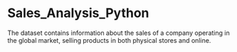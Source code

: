 # Sales_Analysis_Python
The dataset contains information about the sales of a company operating in the global market, selling products in both physical stores and online. 
